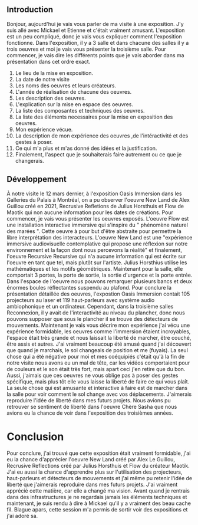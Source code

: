 ## Introduction
Bonjour, aujourd'hui je vais vous parler de ma visite à une exposition. J'y suis allé avec Mickael et Etienne et c'était vraiment amusant. L'exposition est un peu compliqué, donc je vais vous expliquer comment l'exposition fonctionne. Dans l'exposition, il y a 3 salle et dans chacune des salles il y a trois oeuvres et moi je vais vous présenter la troisième salle. Pour commencer, je vais dire les différents points que je vais aborder dans ma présentation dans cet ordre exact.
1. Le lieu de la mise en exposition.
2. La date de notre visite
3. Les noms des oeuvres et leurs créateurs.
4. L'année de réalisation de chacune des oeuvres.
5. Les description des oeuvres.
6. L'explication sur la mise en espace des oeuvres.
7. La liste des composantes et techniques des oeuvres.
8. La liste des éléments necessaires pour la mise en exposition des oeuvres.
9. Mon expérience vécue.
10. La description de mon expérience des oeuvres ,de l'intéractivité et des gestes à poser.
11. Ce qui m'a plus et m'as donné des idées et la justification.
12. Finalement, l'aspect que je souhaiterais faire autrement ou ce que je changerais.

## Développement
À notre visite le 12 mars dernier, à l'exposition Oasis Immersion dans les Galleries du Palais à Montréal, on a pu observer l'oeuvre New Land de Alex Guillou créé en 2021, Recrusive Refletions de Julius Horsthuis et Flow de Maotik qui non aucune information pour les dates de créations. Pour commencer, je vais vous présenter les oeuvres exposés. L'oeuvre Flow est une installation interactive immersive qui s'inspire du " phénomène naturel des marées ". Cette oeuvre à pour but d'être abstraite pour permettre la libre interprétation des interacteurs. L'oeuvre New Land est une "expérience immersive audiovisuelle contemplative qui propose une réflexion sur notre environnement et la façon dont nous percevons la réalité" et finalement, l'oeuvre Recursive Recursive qui n'a aucune information qui est écrite sur l'oeuvre en tant que tel, mais plutôt sur l'artiste. Julius Horsthius utilise les mathématiques et les motifs géométriques. Maintenant pour la salle, elle comportait 3 portes, la porte de sortie, la sortie d'urgence et la porte entrée. Dans l'espace de l'oeuvre nous pouvons remarquer plusieurs bancs et deux énormes boules réflectantes suspendu au plafond. Pour conclure la présentation détaillée des oeuvres, l'expostion Oasis Immersion contait 105 projecteurs au laser et 119 haut-parleurs avec système audio ambiophonique et un ordinateur. Cependant, dans la troisième salles Reconnexion, il y avait de l'interactivité au niveau du plancher, donc nous pouvons supposer que sous le plancher il se trouve des détecteurs de mouvements. Maintenant je vais vous décrire mon expérience j'ai vécu une expérience formidable, les oeuvres comme l'immersion étaient incroyables, l'espace était très grande et nous laissait la liberté de marcher, être couché, être assis et autres. J'ai vraiment beaucoup été amusé quand j'ai découvert que quand je marchais, le sol changeais de position et me (fuyais). La seul chose qui a été négative pour moi et mes coéquipiés c'était qu'à la fin de notre visite nous avons eu un mal de tête, car les vidéos comportaient pour de couleurs et le son était très fort, mais apart ceci j'en retire que du bon. Aussi, j'aimais que ces oeuvres ne vous oblige pas à poser des gestes spécifique, mais plus tôt elle vous laisse la liberté de faire ce qui vous plaît. La seule chose qui est amusante et interactive à faire est de marcher dans la salle pour voir comment le sol change avec vos déplacements. J'aimerais reproduire l'idée de liberté dans mes futurs projets. Nous avions pu retrouver se sentiment de liberté dans l'oeuvre Chère Sasha que nous avions eu la chance de voir dans l'exposition des troisièmes années.

# Conclusion
Pour conclure, j'ai trouvé que cette exposition était vraiment formidable, j'ai eu la chance d'apprécier l'oeuvre New Land créé par Alex Le Guillou, Recrusive Reflections créé par Julius Horsthuis et Flow du créateur Maotik. J'ai eu aussi la chance d'apprendre plus sur l'utilisation des projecteurs, haut-parleurs et détecteurs de mouvements et j'ai même pu retenir l'idée de liberté que j'aimerais reproduire dans mes futurs projets.  J'ai vraiment apprécié cette matière, car elle a changé ma vision. Avant quand je rentrais dans des infrastructures je ne regardais jamais les éléments techniques et maintenant, je suis rendu à dire à Mickael qu'il y a vraiment des beau cache fil. Blague apars, cette session m'a permis de sortir voir des expositions et j'ai adoré sa.
